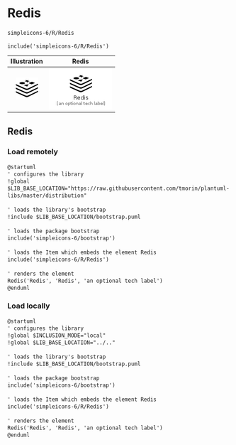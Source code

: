 # Redis


```text
simpleicons-6/R/Redis
```

```text
include('simpleicons-6/R/Redis')
```



| Illustration | Redis |
| :---: | :---: |
| ![illustration for Illustration](../../simpleicons-6/R/Redis.png) | ![illustration for Redis](../../simpleicons-6/R/Redis.Local.png) |




## Redis

### Load remotely
```plantuml
@startuml
' configures the library
!global $LIB_BASE_LOCATION="https://raw.githubusercontent.com/tmorin/plantuml-libs/master/distribution"

' loads the library's bootstrap
!include $LIB_BASE_LOCATION/bootstrap.puml

' loads the package bootstrap
include('simpleicons-6/bootstrap')

' loads the Item which embeds the element Redis
include('simpleicons-6/R/Redis')

' renders the element
Redis('Redis', 'Redis', 'an optional tech label')
@enduml
```

### Load locally
```plantuml
@startuml
' configures the library
!global $INCLUSION_MODE="local"
!global $LIB_BASE_LOCATION="../.."

' loads the library's bootstrap
!include $LIB_BASE_LOCATION/bootstrap.puml

' loads the package bootstrap
include('simpleicons-6/bootstrap')

' loads the Item which embeds the element Redis
include('simpleicons-6/R/Redis')

' renders the element
Redis('Redis', 'Redis', 'an optional tech label')
@enduml
```

